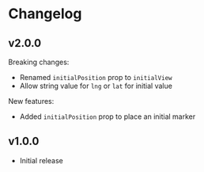# Changelog

## v2.0.0

Breaking changes:

- Renamed `initialPosition` prop to `initialView`
- Allow string value for `lng` or `lat` for initial value

New features:

- Added `initialPosition` prop to place an initial marker

## v1.0.0

- Initial release